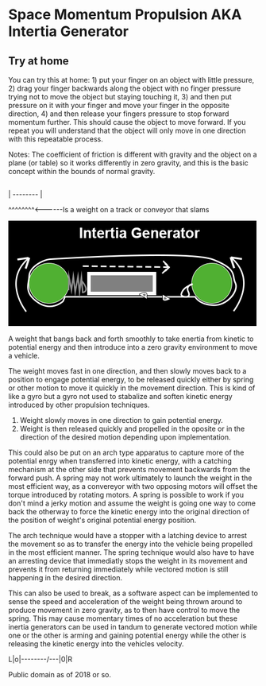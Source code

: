 # Space Momentum Propulsion AKA Intertia Generator

## Try at home
You can try this at home: 1) put your finger on an object with little pressure, 2) drag your finger backwards along the object with no finger pressure trying not to move the object but staying touching it, 3) and then put pressure on it with your finger and move your finger in the opposite direction, 4) and then release your fingers pressure to stop forward momentum further. This should cause the object to move forward. If you repeat you will understand that the object will only move in one direction with this repeatable process.

Notes: The coefficient of friction is different with gravity and the object on a plane (or table) so it works differently in zero gravity, and this is the basic concept within the bounds of normal gravity.
##

| --------     |

  ^^^^^^^^<------Is a weight on a track or conveyor that slams

![Abstract Intertia Generator](figure1.png)

A weight that bangs back and forth smoothly to take enertia from kinetic to potential energy and then introduce into a zero gravity environment to move a vehicle.

The weight moves fast in one direction, and then slowly moves back to a position to engage potential energy, to be released quickly either by spring or other motion to move it quickly in the movement direction.
This is kind of like a gyro but a gyro not used to stabalize and soften kinetic energy introduced by other propulsion techniques.

1. Weight slowly moves in one direction to gain potential energy.
2. Weight is then released quickly and propelled in the oposite or in the direction of the desired motion depending upon implementation.

This could also be put on an arch type apparatus to capture more of the potential enrgy when transferred into kinetic energy, with a catching mechanism at the other side that prevents movement backwards from the forward push. A spring may not work ultimately to launch the weight in the most efficient way, as a convereyor with two opposing motors will offset the torque introduced by rotating motors. A spring is possible to work if you don't mind a jerky motion and assume the weight is going one way to come back the otherway to force the kinetic energy into the original direction of the position of weight's original potential energy position.

The arch technique would have a stopper with a latching device to arrest the movement so as to transfer the energy into the vehicle being propelled in the most efficient manner.
The spring technique would also have to have an arresting device that immediatly stops the weight in its movement and prevents it from returning immediately while vectored motion is still happening in the desired direction.

This can also be used to break, as a software aspect can be implemented to sense the speed and acceleration of the weight being thrown around to produce movement in zero gravity, as to then have control to move the spring. This may cause momentary times of no acceleration but these inertia generators can be used in tandum to generate vectored motion while one or the other is arming and gaining potential energy while the other is releasing the kinetic energy into the vehicles velocity.


L|o|--------/---|0|R

  Public domain as of 2018 or so.
